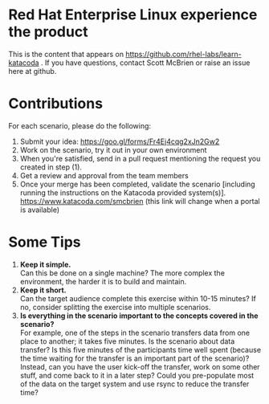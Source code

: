 # Red Hat Enterprise Linux experience the product
This is the content that appears on https://github.com/rhel-labs/learn-katacoda .  If you have questions, contact Scott McBrien or raise an issue here at github.

# Contributions
For each scenario, please do the following:
1. Submit your idea: https://goo.gl/forms/Fr4Ej4cqg2xJn2Gw2
2. Work on the scenario, try it out in your own environment
3. When you're satisfied, send in a pull request mentioning the request you created in step (1).
4. Get a review and approval from the team members
5. Once your merge has been completed, validate the scenario [including running the instructions on the Katacoda provided system(s)].  https://www.katacoda.com/smcbrien (this link will change when a portal is available)

# Some Tips
1. **Keep it simple.**    
Can this be done on a single machine? The more complex the environment, the harder it is to build and maintain.
2. **Keep it short.**    
Can the target audience complete this exercise within 10-15 minutes? If no, consider splitting the exercise into multiple scenarios.
3. **Is everything in the scenario important to the concepts covered in the scenario?**   
For example, one of the steps in the scenario transfers data from one place to another; it takes five minutes.  Is the scenario about data transfer?  Is this five minutes of the participants time well spent (because the time waiting for the transfer is an important part of the scenario)?  Instead, can you have the user kick-off the transfer, work on some other stuff, and come back to it in a later step?  Could you pre-populate most of the data on the target system and use rsync to reduce the transfer time?
